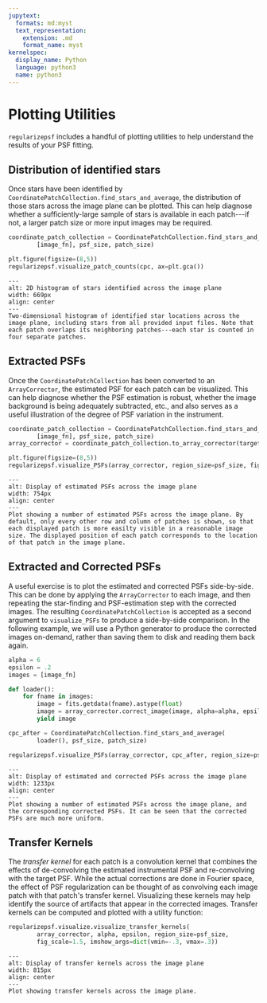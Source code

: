 ```yaml
---
jupytext:
  formats: md:myst
  text_representation:
    extension: .md
    format_name: myst
kernelspec:
  display_name: Python
  language: python3
  name: python3
---
```


# Plotting Utilities

`regularizepsf` includes a handful of plotting utilities to help understand the results of your PSF fitting.

## Distribution of identified stars
Once stars have been identified by `CoordinatePatchCollection.find_stars_and_average`, the distribution of those stars across the image plane can be plotted. This can help diagnose whether a sufficiently-large sample of stars is available in each patch---if not, a larger patch size or more input images may be required.

```py
coordinate_patch_collection = CoordinatePatchCollection.find_stars_and_average(
        [image_fn], psf_size, patch_size)

plt.figure(figsize=(8,5))
regularizepsf.visualize_patch_counts(cpc, ax=plt.gca())
```

```{figure} images/star_distribution.png
---
alt: 2D histogram of stars identified across the image plane
width: 669px
align: center
---
Two-dimensional histogram of identified star locations across the image plane, including stars from all provided input files. Note that each patch overlaps its neighboring patches---each star is counted in four separate patches.
```

## Extracted PSFs
Once the `CoordinatePatchCollection` has been converted to an `ArrayCorrector`, the estimated PSF for each patch can be visualized. This can help diagnose whether the PSF estimation is robust, whether the image background is being adequately subtracted, etc., and also serves as a useful illustration of the degree of PSF variation in the instrument.

```py
coordinate_patch_collection = CoordinatePatchCollection.find_stars_and_average(
        [image_fn], psf_size, patch_size)
array_corrector = coordinate_patch_collection.to_array_corrector(target_evaluation)

plt.figure(figsize=(8,5))
regularizepsf.visualize_PSFs(array_corrector, region_size=psf_size, fig_scale=1.4)
```

```{figure} images/estimated_psfs.png
---
alt: Display of estimated PSFs across the image plane
width: 754px
align: center
---
Plot showing a number of estimated PSFs across the image plane. By default, only every other row and column of patches is shown, so that each displayed patch is more easilty visible in a reasonable image size. The displayed position of each patch corresponds to the location of that patch in the image plane.
```

## Extracted and Corrected PSFs
A useful exercise is to plot the estimated and corrected PSFs side-by-side. This can be done by applying the `ArrayCorrector` to each image, and then repeating the star-finding and PSF-estimation step with the corrected images. The resulting `CoordinatePatchCollection` is accepted as a second argument to `visualize_PSFs` to produce a side-by-side comparison. In the following example, we will use a Python generator to produce the corrected images on-demand, rather than saving them to disk and reading them back again.
```py
alpha = 6
epsilon = .2
images = [image_fn]

def loader():
    for fname in images:
        image = fits.getdata(fname).astype(float)
        image = array_corrector.correct_image(image, alpha=alpha, epsilon=epsilon)
        yield image

cpc_after = CoordinatePatchCollection.find_stars_and_average(
        loader(), psf_size, patch_size)

regularizepsf.visualize_PSFs(array_corrector, cpc_after, region_size=psf_size, fig_scale=1.2)
```

```{figure} images/estimated_corrected_psfs.png
---
alt: Display of estimated and corrected PSFs across the image plane
width: 1233px
align: center
---
Plot showing a number of estimated PSFs across the image plane, and the corresponding corrected PSFs. It can be seen that the corrected PSFs are much more uniform.
```

## Transfer Kernels
The *transfer kernel* for each patch is a convolution kernel that combines the effects of de-convolving the estimated instrumental PSF and re-convolving with the target PSF. While the actual corrections are done in Fourier space, the effect of PSF regularization can be thought of as convolving each image patch with that patch's transfer kernel. Visualizing these kernels may help identify the source of artifacts that appear in the corrected images. Transfer kernels can be computed and plotted with a utility function:
```py
regularizepsf.visualize.visualize_transfer_kernels(
        array_corrector, alpha, epsilon, region_size=psf_size,
        fig_scale=1.5, imshow_args=dict(vmin=-.3, vmax=.3))
```


```{figure} images/transfer_kernels.png
---
alt: Display of transfer kernels across the image plane
width: 815px
align: center
---
Plot showing transfer kernels across the image plane.
```
